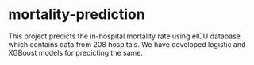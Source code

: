 # mortality-prediction

This project predicts the in-hospital mortality rate using eICU database which contains data from 208 hospitals.
We have developed logistic and XGBoost models for predicting the same.
